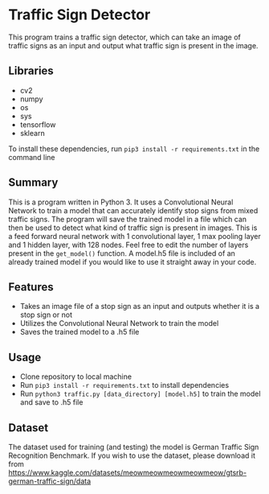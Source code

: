 # Traffic Sign Detector
This program trains a traffic sign detector, which can take an image of traffic signs as an input and output what traffic sign is present in the image.

## Libraries
- cv2
- numpy
- os
- sys
- tensorflow
- sklearn

To install these dependencies, run `pip3 install -r requirements.txt` in the command line

## Summary
This is a program written in Python 3. It uses a Convolutional Neural Network to train a model that can accurately identify stop signs from mixed traffic signs. The program will save the trained model in a file which can then be used to detect what kind of traffic sign is present in images. This is a feed forward neural network with 1 convolutional layer, 1 max pooling layer and 1 hidden layer, with 128 nodes. Feel free to edit the number of layers present in the `get_model()` function. A model.h5 file is included of an already trained model if you would like to use it straight away in your code.

## Features
- Takes an image file of a stop sign as an input and outputs whether it is a stop sign or not
- Utilizes the Convolutional Neural Network to train the model
- Saves the trained model to a .h5 file


## Usage
- Clone repository to local machine
- Run `pip3 install -r requirements.txt` to install dependencies
- Run `python3 traffic.py [data_directory] [model.h5]` to train the model and save to .h5 file

## Dataset
The dataset used for training (and testing) the model is German Traffic Sign Recognition Benchmark. If you wish to use the dataset, please download it from https://www.kaggle.com/datasets/meowmeowmeowmeowmeow/gtsrb-german-traffic-sign/data